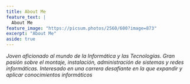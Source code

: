 ```yaml
---
title: About Me
feature_text: |
  About Me
feature_image: "https://picsum.photos/2560/600?image=873"
excerpt: "About Me"
aside: true
---
```


_Joven aficionado al mundo de la Informática y las Tecnologías. Gran pasión sobre el montaje, instalación, administración de sistemas y redes informáticas. Interesado en una carrera desafiante en la que expandir y aplicar conocimientos informáticos_